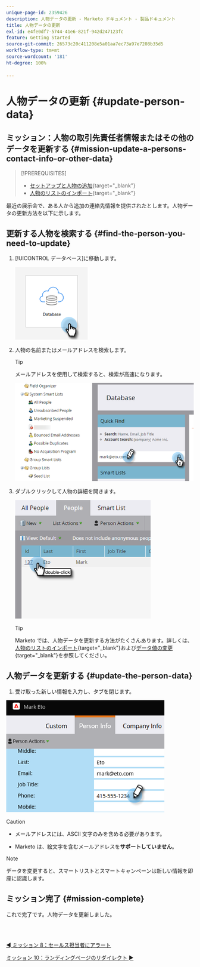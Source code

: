 ```yaml
---
unique-page-id: 2359426
description: 人物データの更新 - Marketo ドキュメント - 製品ドキュメント
title: 人物データの更新
exl-id: e4fe0df7-5744-41e6-821f-942d247123fc
feature: Getting Started
source-git-commit: 26573c20c411208e5a01aa7ec73a97e7208b35d5
workflow-type: tm+mt
source-wordcount: '181'
ht-degree: 100%

---
```


# 人物データの更新 {#update-person-data}

## ミッション：人物の取引先責任者情報またはその他のデータを更新する {#mission-update-a-persons-contact-info-or-other-data}

>[!PREREQUISITES]
>
>* [セットアップと人物の追加](/help/marketo/getting-started/quick-wins/get-set-up-and-add-a-person.md){target="_blank"}
>* [人物のリストのインポート](/help/marketo/getting-started/quick-wins/import-a-list-of-people.md){target="_blank"}

最近の展示会で、ある人から追加の連絡先情報を提供されたとします。人物データの更新方法を以下に示します。

## 更新する人物を検索する {#find-the-person-you-need-to-update}

1. [!UICONTROL データベース]に移動します。

   ![](assets/update-person-data-1.png)

1. 人物の名前またはメールアドレスを検索します。

   >[!TIP]
   >
   >メールアドレスを使用して検索すると、検索が高速になります。

   ![](assets/update-person-data-2.png)

1. ダブルクリックして人物の詳細を開きます。

   ![](assets/update-person-data-3.png)

   >[!TIP]
   >
   >Marketo では、人物データを更新する方法がたくさんあります。詳しくは、[人物のリストのインポート](/help/marketo/getting-started/quick-wins/import-a-list-of-people.md){target="_blank"}および[データ値の変更](/help/marketo/product-docs/core-marketo-concepts/smart-campaigns/flow-actions/change-data-value.md){target="_blank"}を参照してください。

## 人物データを更新する {#update-the-person-data}

1. 受け取った新しい情報を入力し、タブを閉じます。

![](assets/update-person-data-4.png)

>[!CAUTION]
>
>* メールアドレスには、ASCII 文字のみを含める必要があります。
>
>* Marketo は、絵文字を含むメールアドレスを&#x200B;**サポートしていません**。

>[!NOTE]
>
>データを変更すると、スマートリストとスマートキャンペーンは新しい情報を即座に認識します。

## ミッション完了 {#mission-complete}

これで完了です。人物データを更新しました。

<br> 

[◄ ミッション 8：セールス担当者にアラート](/help/marketo/getting-started/quick-wins/alert-the-sales-rep.md)

[ミッション 10：ランディングページのリダイレクト ►](/help/marketo/getting-started/quick-wins/redirect-a-landing-page.md)
